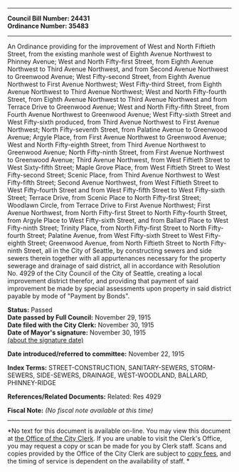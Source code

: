 * * * * *  
  
**Council Bill Number: [](#h0)[](#h2)24431**   
**Ordinance Number: 35483**  
  
* * * * *  
  
An Ordinance providing for the improvement of West and North Fiftieth Street, from the existing manhole west of Eighth Avenue Northwest to Phinney Avenue; West and North Fifty-first Street, from Eighth Avenue Northwest to Third Avenue Northwest, and from Second Avenue Northwest to Greenwood Avenue; West Fifty-second Street, from Eighth Avenue Northwest to First Avenue Northwest; West Fifty-third Street, from Eighth Avenue Northwest to Third Avenue Northwest; West and North Fifty-fourth Street, from Eighth Avenue Northwest to Third Avenue Northwest and from Terrace Drive to Greenwood Avenue; West and North Fifty-fifth Street, from Fourth Avenue Northwest to Greenwood Avenue; West Fifty-sixth Street and West Fifty-sixth produced, from Third Avenue Northwest to First Avenue Northwest; North Fifty-seventh Street, from Palatine Avenue to Greenwood Avenue; Argyle Place, from First Avenue Northwest to Greenwood Avenue; West and North Fifty-eighth Street, from Third Avenue Northwest to Greenwood Avenue; North Fifty-ninth Street, from First Avenue Northwest to Greenwood Avenue; Third Avenue Northwest, from West Fiftieth Street to West Sixty-fifth Street; Maple Grove Place, from West Fiftieth Street to West Fifty-second Street; Scenic Place, from Third Avenue Northwest to West Fifty-fifth Street; Second Avenue Northwest, from West Fiftieth Street to West Fifty-fourth Street and from West Fifty-fifth Street to West Fifty-sixth Street; Terrace Drive, from Scenic Place to North Fifty-first Street; Woodlawn Circle, from Terrace Drive to First Avenue Northwest; First Avenue Northwest, from North Fifty-first Street to North Fifty-fourth Street, from Argyle Place to West Fifty-sixth Street, and from Ballard Place to West Fifty-ninth Street; Trinity Place, from North Fifty-first Street to North Fifty-fourth Street; Palatine Avenue, from West Fifty-sixth Street to West Fifty-eighth Street; Greenwood Avenue, from North Fiftieth Street to North Fifty-ninth Street, all in the City of Seattle, by constructing sewers and side sewers therein together with all appurtenances necessary for the property sewerage and drainage of said district, all in accordance with Resolution No. 4929 of the City Council of the City of Seattle, creating a local improvement district therefor, and providing that payment of said improvement be made by special assessments upon property in said district payable by mode of "Payment by Bonds".  
  
**Status:** Passed   
**Date passed by Full Council:** November 29, 1915   
**Date filed with the City Clerk:** November 30, 1915   
**Date of Mayor's signature:** November 30, 1915   
[(about the signature date)](/~public/approvaldate.htm)   
  
  
**Date introduced/referred to committee:** November 22, 1915   
  
**Index Terms:** STREET-CONSTRUCTION, SANITARY-SEWERS, STORM-SEWERS, SIDE-SEWERS, DRAINAGE, WEST-WOODLAND, BALLARD, PHINNEY-RIDGE  
  
**References/Related Documents:** Related: Res 4929  
  
**Fiscal Note:** *(No fiscal note available at this time)*  
  
* * * * *  
  
*No text for this document is available on-line. You may view this document at [the Office of the City Clerk](http://www.seattle.gov/leg/clerk/contactUs.htm). If you are unable to visit the Clerk's Office, you may request a copy or scan be made for you by Clerk staff. Scans and copies provided by the Office of the City Clerk are subject to [copy fees](http://clerk.seattle.gov/~public/clerkfees.htm), and the timing of service is dependent on the availability of staff. *  
  
  
